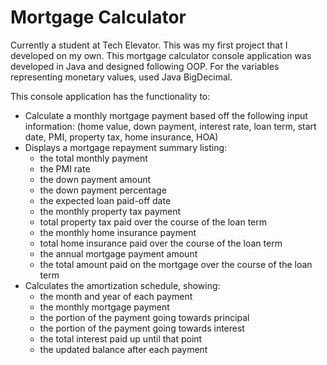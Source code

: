 # Mortgage Calculator

Currently a student at Tech Elevator. This was my first project that I developed on my own.
This mortgage calculator console application was developed in Java and designed following OOP. 
For the variables representing monetary values, used Java BigDecimal.

This console application has the functionality to:

* Calculate a monthly mortgage payment based off the following input information: (home value, 
  down payment, interest rate, loan term, start date, PMI, property tax, home insurance, HOA)
* Displays a mortgage repayment summary listing:
    - the total monthly payment
    - the PMI rate
    - the down payment amount
    - the down payment percentage
    - the expected loan paid-off date
    - the monthly property tax payment
    - total property tax paid over the course of the loan term
    - the monthly home insurance payment
    - total home insurance paid over the course of the loan term
    - the annual mortgage payment amount
    - the total amount paid on the mortgage over the course of the loan term
* Calculates the amortization schedule, showing:
    - the month and year of each payment
    - the monthly mortgage payment
    - the portion of the payment going towards principal
    - the portion of the payment going towards interest
    - the total interest paid up until that point
    - the updated balance after each payment
